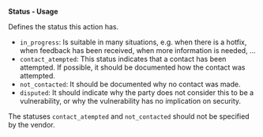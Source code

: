 **Status - Usage**

Defines the status this action has.

* `in_progress`:
  Is suitable in many situations, e.g. when there is a hotfix, when feedback has been received, when more information is needed, ...
* `contact_atempted`:
  This status indicates that a contact has been attempted. If possible, it should be documented how the contact was attempted.
* `not_contacted`:
  It should be documented why no contact was made.
* `disputed`:
  It should indicate why the party does not consider this to be a vulnerability, or why the vulnerability has no implication on security.

The statuses `contact_atempted` and `not_contacted` should not be specified by the vendor.
